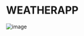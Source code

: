# WEATHERAPP
![image](https://github.com/GeraBlessy/WEATHERAPP/assets/141504611/2d9ed06d-c6c4-4749-bcb9-38d8fd82e31d)

